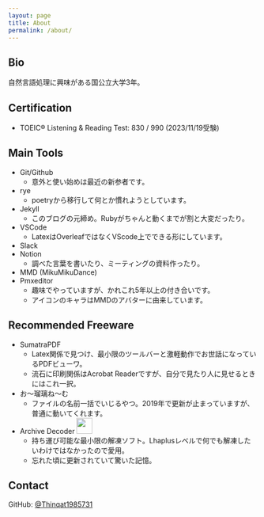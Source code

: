```yaml
---
layout: page
title: About
permalink: /about/
---
```


## Bio

自然言語処理に興味がある国公立大学3年。

## Certification
- TOEIC® Listening & Reading Test: 830 / 990 (2023/11/19受験)

## Main Tools

- Git/Github
    - 意外と使い始めは最近の新参者です。
- rye
    - poetryから移行して何とか慣れようとしています。
- Jekyll
    - このブログの元締め。Rubyがちゃんと動くまでが割と大変だったり。
- VSCode
    - LatexはOverleafではなくVScode上でできる形にしています。
- Slack
- Notion
    - 調べた言葉を書いたり、ミーティングの資料作ったり。
- MMD (MikuMikuDance)
- Pmxeditor
    - 趣味でやっていますが、かれこれ5年以上の付き合いです。
    - アイコンのキャラはMMDのアバターに由来しています。

## Recommended Freeware
- SumatraPDF
    - Latex関係で見つけ、最小限のツールバーと激軽動作でお世話になっているPDFビューワ。
    - 流石に印刷関係はAcrobat Readerですが、自分で見たり人に見せるときにはこれ一択。
- お～瑠璃ね～む
    - ファイルの名前一括でいじるやつ。2019年で更新が止まっていますが、普通に動いてくれます。
- Archive Decoder <img src="https://forest.watch.impress.co.jp/library/img/file/10820/icon.gif" height="32" width="32" >
    - 持ち運び可能な最小限の解凍ソフト。Lhaplusレベルで何でも解凍したいわけではなかったので愛用。
    - 忘れた頃に更新されていて驚いた記憶。


## Contact
GitHub: [@Thinqat1985731](https://github.com/Thinqat1985731)
